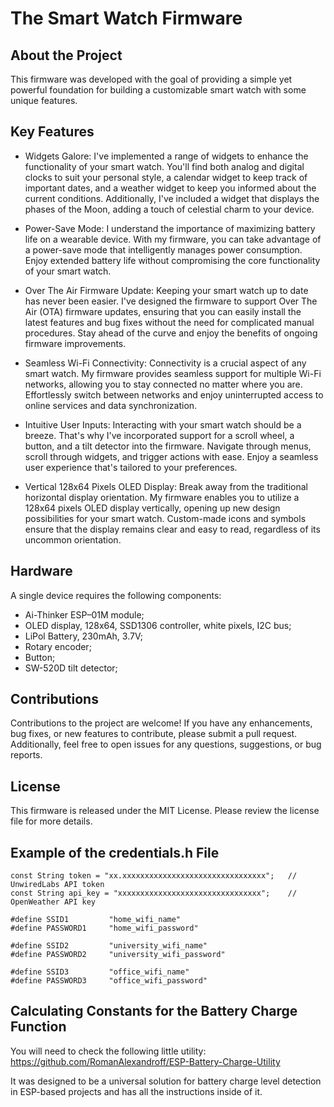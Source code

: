 # The Smart Watch Firmware

## About the Project
  
This firmware was developed with the goal of providing a simple yet powerful foundation for building a customizable smart watch with some unique features.


## Key Features

- Widgets Galore: 
 I've implemented a range of widgets to enhance the functionality of your smart watch. You'll find both analog and digital clocks to suit your personal style, a calendar widget to keep track of important dates, and a weather widget to keep you informed about the current conditions. Additionally, I've included a widget that displays the phases of the Moon, adding a touch of celestial charm to your device.

- Power-Save Mode: 
 I understand the importance of maximizing battery life on a wearable device. With my firmware, you can take advantage of a power-save mode that intelligently manages power consumption. Enjoy extended battery life without compromising the core functionality of your smart watch.

- Over The Air Firmware Update: 
 Keeping your smart watch up to date has never been easier. I've designed the firmware to support Over The Air (OTA) firmware updates, ensuring that you can easily install the latest features and bug fixes without the need for complicated manual procedures. Stay ahead of the curve and enjoy the benefits of ongoing firmware improvements.

- Seamless Wi-Fi Connectivity: 
 Connectivity is a crucial aspect of any smart watch. My firmware provides seamless support for multiple Wi-Fi networks, allowing you to stay connected no matter where you are. Effortlessly switch between networks and enjoy uninterrupted access to online services and data synchronization.

- Intuitive User Inputs: 
 Interacting with your smart watch should be a breeze. That's why I've incorporated support for a scroll wheel, a button, and a tilt detector into the firmware. Navigate through menus, scroll through widgets, and trigger actions with ease. Enjoy a seamless user experience that's tailored to your preferences.

- Vertical 128x64 Pixels OLED Display: 
 Break away from the traditional horizontal display orientation. My firmware enables you to utilize a 128x64 pixels OLED display vertically, opening up new design possibilities for your smart watch. Custom-made icons and symbols ensure that the display remains clear and easy to read, regardless of its uncommon orientation.
 
 
## Hardware

A single device requires the following components:
- Ai-Thinker ESP–01M module;
- OLED display, 128x64, SSD1306 controller, white pixels, I2C bus;
- LiPol Battery, 230mAh, 3.7V;
- Rotary encoder;
- Button;
- SW-520D tilt detector; 

 
## Contributions
 
Contributions to the project are welcome! If you have any enhancements, bug fixes, or new features to contribute, please submit a pull request. Additionally, feel free to open issues for any questions, suggestions, or bug reports.

 
## License

This firmware is released under the MIT License. Please review the license file for more details.  
 

## Example of the credentials.h File

```  
const String token = "xx.xxxxxxxxxxxxxxxxxxxxxxxxxxxxxxxx";   // UnwiredLabs API token
const String api_key = "xxxxxxxxxxxxxxxxxxxxxxxxxxxxxxxx";    // OpenWeather API key

#define SSID1         "home_wifi_name"
#define PASSWORD1     "home_wifi_password"
    
#define SSID2         "university_wifi_name"
#define PASSWORD2     "university_wifi_password"
    
#define SSID3         "office_wifi_name"
#define PASSWORD3     "office_wifi_password"
```
 
 
## Calculating Constants for the Battery Charge Function

You will need to check the following little utility:
https://github.com/RomanAlexandroff/ESP-Battery-Charge-Utility
      
It was designed to be a universal solution for battery charge level detection in ESP-based projects and has all the instructions inside of it.